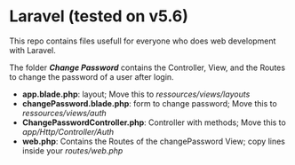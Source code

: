 # Laravel (tested on v5.6)

This repo contains files usefull for everyone who does web development with Laravel.

The folder ___Change Password___ contains the Controller, View, and the Routes to change the password of a user after login.
 * __app.blade.php__: layout; Move this to _ressources/views/layouts_
 * __changePassword.blade.php__: form to change password; Move this to _ressources/views/auth_
 * __ChangePasswordController.php__: Controller with methods; Move this to _app/Http/Controller/Auth_
 * __web.php__: Contains the Routes of the changePassword View; copy lines inside your _routes/web.php_
